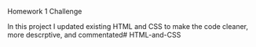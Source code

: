 Homework 1 Challenge

In this project I updated existing HTML and CSS to make the code cleaner, more descrptive, and commentated# HTML-and-CSS
